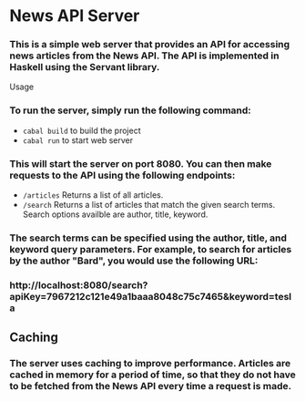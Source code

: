 # News API Server

### This is a simple web server that provides an API for accessing news articles from the News API. The API is implemented in Haskell using the Servant library.
Usage

### To run the server, simply run the following command:

* `cabal build` to build the project
* `cabal run` to start web server

### This will start the server on port 8080. You can then make requests to the API using the following endpoints:

   - `/articles`
        Returns a list of all articles.
   - `/search`
        Returns a list of articles that match the given search terms.
        Search options availble are author, title, keyword.

### The search terms can be specified using the author, title, and keyword query parameters. For example, to search for articles by the author "Bard", you would use the following URL:

### http://localhost:8080/search?apiKey=7967212c121e49a1baaa8048c75c7465&keyword=tesla

## Caching

### The server uses caching to improve performance. Articles are cached in memory for a period of time, so that they do not have to be fetched from the News API every time a request is made.